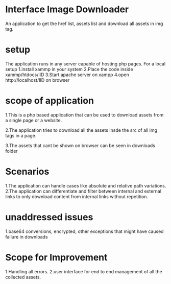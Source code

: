 # Interface Image Downloader
An application to get the href list, assets list and download all assets in img tag.

# setup
The application runs in any server capable of hosting php pages.
For a local setup 
1.install xammp in your system 
2.Place the code inside xammp/htdocs/IID
3.Start apache server on xampp 
4.open http://localhost/IID on browser

# scope of application

1.This is a php based application that can be used to download assets from a single page or a website.

2.The application tries to download all the assets insde the src of all img tags in a page.

3.The assets that cant be shown on browser can be seen in downloads folder


# Scenarios
1.The application can handle cases like absolute and relative path variations.
2.The application can differentiate and filter between internal and external links to only download content from internal links without repetition.


# unaddressed issues

1.base64 conversions, encrypted, other exceptions that might have caused failure in downloads

# Scope for Improvement 

1.Handling all errors.
2.user interface for end to end management of all the collected assets. 
